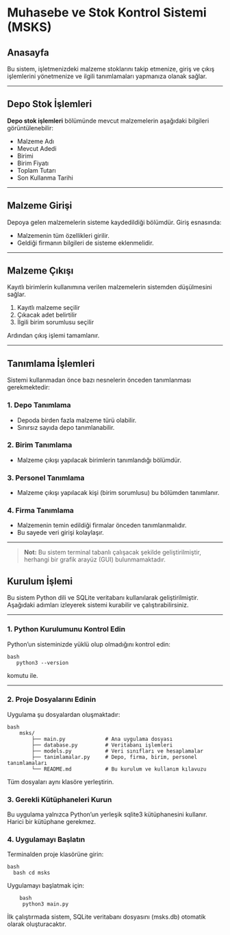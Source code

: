 # Muhasebe ve Stok Kontrol Sistemi (MSKS)## AnasayfaBu sistem, işletmenizdeki malzeme stoklarını takip etmenize, giriş ve çıkış işlemlerini yönetmenize ve ilgili tanımlamaları yapmanıza olanak sağlar.---## Depo Stok İşlemleri**Depo stok işlemleri** bölümünde mevcut malzemelerin aşağıdaki bilgileri görüntülenebilir:- Malzeme Adı  - Mevcut Adedi  - Birimi  - Birim Fiyatı  - Toplam Tutarı  - Son Kullanma Tarihi  ---## Malzeme GirişiDepoya gelen malzemelerin sisteme kaydedildiği bölümdür. Giriş esnasında:- Malzemenin tüm özellikleri girilir.- Geldiği firmanın bilgileri de sisteme eklenmelidir.---## Malzeme ÇıkışıKayıtlı birimlerin kullanımına verilen malzemelerin sistemden düşülmesini sağlar.1. Kayıtlı malzeme seçilir  2. Çıkacak adet belirtilir  3. İlgili birim sorumlusu seçilir  Ardından çıkış işlemi tamamlanır.---## Tanımlama İşlemleriSistemi kullanmadan önce bazı nesnelerin önceden tanımlanması gerekmektedir:### 1. Depo Tanımlama- Depoda birden fazla malzeme türü olabilir.- Sınırsız sayıda depo tanımlanabilir.### 2. Birim Tanımlama- Malzeme çıkışı yapılacak birimlerin tanımlandığı bölümdür.### 3. Personel Tanımlama- Malzeme çıkışı yapılacak kişi (birim sorumlusu) bu bölümden tanımlanır.### 4. Firma Tanımlama- Malzemenin temin edildiği firmalar önceden tanımlanmalıdır.- Bu sayede veri girişi kolaylaşır.---> **Not:** Bu sistem terminal tabanlı çalışacak şekilde geliştirilmiştir, herhangi bir grafik arayüz (GUI) bulunmamaktadır.## Kurulum İşlemiBu sistem Python dili ve SQLite veritabanı kullanılarak geliştirilmiştir. Aşağıdaki adımları izleyerek sistemi kurabilir ve çalıştırabilirsiniz.---### 1. Python Kurulumunu Kontrol EdinPython’un sisteminizde yüklü olup olmadığını kontrol edin:    bash       python3 --versionkomutu ile.---### 2. Proje Dosyalarını EdininUygulama şu dosyalardan oluşmaktadır:       bash         msks/            ├── main.py             # Ana uygulama dosyası            ├── database.py         # Veritabanı işlemleri            ├── models.py           # Veri sınıfları ve hesaplamalar            ├── tanimlamalar.py     # Depo, firma, birim, personel tanımlamaları            └── README.md           # Bu kurulum ve kullanım kılavuzu Tüm dosyaları aynı klasöre yerleştirin. ### 3. Gerekli Kütüphaneleri KurunBu uygulama yalnızca Python’un yerleşik sqlite3 kütüphanesini kullanır. Harici bir kütüphane gerekmez.### 4. Uygulamayı BaşlatınTerminalden proje klasörüne girin:    bash       bash cd msksUygulamayı başlatmak için:        bash          python3 main.py     İlk çalıştırmada sistem, SQLite veritabanı dosyasını (msks.db) otomatik olarak oluşturacaktır.